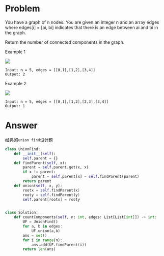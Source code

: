 # Problem
You have a graph of n nodes. You are given an integer n and an array edges where edges[i] = [ai, bi] indicates that there is an edge between ai and bi in the graph.

Return the number of connected components in the graph.

Example 1

![](https://assets.leetcode.com/uploads/2021/03/14/conn1-graph.jpg)
```
Input: n = 5, edges = [[0,1],[1,2],[3,4]]
Output: 2
```
Example 2

![](https://assets.leetcode.com/uploads/2021/03/14/conn2-graph.jpg)
```
Input: n = 5, edges = [[0,1],[1,2],[2,3],[3,4]]
Output: 1
```

# Answer
经典的`union find`设计题
```python
class UnionFind:
    def __init__(self):
        self.parent = {}
    def findParent(self, x):
        parent = self.parent.get(x, x)
        if x != parent:
            parent = self.parent[x] = self.findParent(parent)
        return parent
    def union(self, x, y):
        rootx = self.findParent(x)
        rooty = self.findParent(y)
        self.parent[rootx] = rooty


class Solution:
    def countComponents(self, n: int, edges: List[List[int]]) -> int:
        UF = UnionFind()
        for a, b in edges:
            UF.union(a,b)
        ans = set()
        for i in range(n):
            ans.add(UF.findParent(i))
        return len(ans)
```